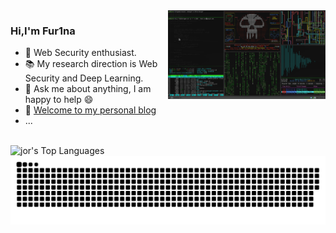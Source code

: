 <img align="right" width="50%" alt="GIF" src="https://github.com/HuTa0kj/HuTa0kj/blob/main/intro.gif" />

### Hi,I'm Fur1na

- 🔭 Web Security enthusiast.
- 📚 My research direction is Web Security and Deep Learning.
- 💬 Ask me about anything, I am happy to help :smile:
- 🧗 [Welcome to my personal blog](http://59.110.9.60)
- ...

</br>

<div width="100%">
  <img align="left" alt="jor's Top Languages" src="https://github-readme-stats.vercel.app/api/top-langs/?username=HuTa0kj&langs_count=10&layout=compact&theme=radical&hide_border=true" width="41%"/>
</div>











![](https://raw.githubusercontent.com/HuTa0kj/HuTa0kj/output/github-contribution-grid-snake-dark.svg)
